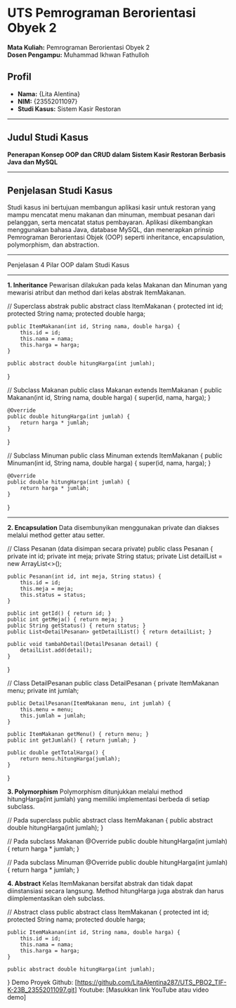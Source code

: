 # UTS Pemrograman Berorientasi Obyek 2

**Mata Kuliah:** Pemrograman Berorientasi Obyek 2  
**Dosen Pengampu:** Muhammad Ikhwan Fathulloh

## Profil

- **Nama:** {Lita Alentina}  
- **NIM:** {23552011097}  
- **Studi Kasus:** Sistem Kasir Restoran

---

## Judul Studi Kasus

**Penerapan Konsep OOP dan CRUD dalam Sistem Kasir Restoran Berbasis Java dan MySQL**

---

## Penjelasan Studi Kasus

Studi kasus ini bertujuan membangun aplikasi kasir untuk restoran yang mampu mencatat menu makanan dan minuman, membuat pesanan dari pelanggan, serta mencatat status pembayaran. Aplikasi dikembangkan menggunakan bahasa Java, database MySQL, dan menerapkan prinsip Pemrograman Berorientasi Objek (OOP) seperti inheritance, encapsulation, polymorphism, dan abstraction.

---

Penjelasan 4 Pilar OOP dalam Studi Kasus

---

**1. Inheritance**
Pewarisan dilakukan pada kelas Makanan dan Minuman yang mewarisi atribut dan method dari kelas abstrak ItemMakanan.


// Superclass abstrak
public abstract class ItemMakanan {
    protected int id;
    protected String nama;
    protected double harga;

    public ItemMakanan(int id, String nama, double harga) {
        this.id = id;
        this.nama = nama;
        this.harga = harga;
    }

    public abstract double hitungHarga(int jumlah);
}

// Subclass Makanan
public class Makanan extends ItemMakanan {
    public Makanan(int id, String nama, double harga) {
        super(id, nama, harga);
    }

    @Override
    public double hitungHarga(int jumlah) {
        return harga * jumlah;
    }
}

// Subclass Minuman
public class Minuman extends ItemMakanan {
    public Minuman(int id, String nama, double harga) {
        super(id, nama, harga);
    }

    @Override
    public double hitungHarga(int jumlah) {
        return harga * jumlah;
    }
}

---

**2. Encapsulation**
Data disembunyikan menggunakan private dan diakses melalui method getter atau setter.

// Class Pesanan (data disimpan secara private)
public class Pesanan {
    private int id;
    private int meja;
    private String status;
    private List<DetailPesanan> detailList = new ArrayList<>();

    public Pesanan(int id, int meja, String status) {
        this.id = id;
        this.meja = meja;
        this.status = status;
    }

    public int getId() { return id; }
    public int getMeja() { return meja; }
    public String getStatus() { return status; }
    public List<DetailPesanan> getDetailList() { return detailList; }

    public void tambahDetail(DetailPesanan detail) {
        detailList.add(detail);
    }
}


// Class DetailPesanan
public class DetailPesanan {
    private ItemMakanan menu;
    private int jumlah;

    public DetailPesanan(ItemMakanan menu, int jumlah) {
        this.menu = menu;
        this.jumlah = jumlah;
    }

    public ItemMakanan getMenu() { return menu; }
    public int getJumlah() { return jumlah; }

    public double getTotalHarga() {
        return menu.hitungHarga(jumlah);
    }
}

**3. Polymorphism**
Polymorphism ditunjukkan melalui method hitungHarga(int jumlah) yang memiliki implementasi berbeda di setiap subclass.

// Pada superclass
public abstract class ItemMakanan {
    public abstract double hitungHarga(int jumlah);
}

// Pada subclass Makanan
@Override
public double hitungHarga(int jumlah) {
    return harga * jumlah;
}

// Pada subclass Minuman
@Override
public double hitungHarga(int jumlah) {
    return harga * jumlah;
}


**4. Abstract**
Kelas ItemMakanan bersifat abstrak dan tidak dapat diinstansiasi secara langsung. Method hitungHarga juga abstrak dan harus diimplementasikan oleh subclass.


// Abstract class
public abstract class ItemMakanan {
    protected int id;
    protected String nama;
    protected double harga;

    public ItemMakanan(int id, String nama, double harga) {
        this.id = id;
        this.nama = nama;
        this.harga = harga;
    }

    public abstract double hitungHarga(int jumlah);
}
Demo Proyek
Github: [https://github.com/LitaAlentina287/UTS_PBO2_TIF-K-23B_23552011097.git]
Youtube: [Masukkan link YouTube atau video demo]


